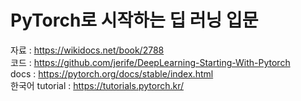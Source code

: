 # PyTorch로 시작하는 딥 러닝 입문

자료 : https://wikidocs.net/book/2788   
코드 : https://github.com/jerife/DeepLearning-Starting-With-Pytorch    
docs : https://pytorch.org/docs/stable/index.html    
한국어 tutorial : https://tutorials.pytorch.kr/
